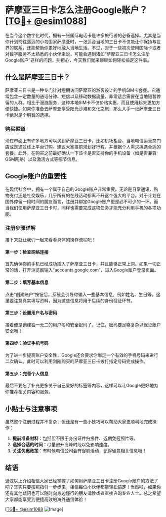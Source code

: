 # 萨摩亚三日卡怎么注册Google账户？[[TG💪+ @esim1088](https://t.me/s/esim1088)]

在当今这个数字化时代，拥有一张国际电话卡是许多旅行者的必备选择。尤其是当你计划前往遥远的小岛国家萨摩亚时，一张适合当地的三日卡不仅能让你保持与世界的联系，还能帮助你更好地融入当地生活。不过，对于一些初次使用国际卡或者对数字服务不太熟悉的小伙伴来说，可能会遇到诸如“萨摩亚三日卡怎么注册Google账户”这样的问题。别担心，今天我们就来聊聊如何轻松搞定这件事。

## 什么是萨摩亚三日卡？

萨摩亚三日卡是一种专门针对短期访问萨摩亚的游客设计的手机SIM卡套餐。它通常包含一定数量的通话分钟、短信以及移动数据流量，非常适合需要在当地短暂停留的人群。相比于漫游服务，这种本地SIM卡不仅价格实惠，而且使用起来更加方便快捷。如果你准备去萨摩亚享受阳光沙滩和文化之旅，那么入手一张萨摩亚三日卡绝对是个明智的选择。

### 购买渠道

现在市面上有许多地方可以买到萨摩亚三日卡，比如机场柜台、当地电信运营商门店或是通过线上平台订购。建议大家提前规划好行程，并根据个人需求挑选合适的套餐。此外，在购买之前最好确认一下该卡是否支持你的手机设备（如是否兼容GSM网络）以及激活方式等细节信息。

## Google账户的重要性

在现代社会中，拥有一个属于自己的Google账户非常重要。无论是日常通讯、购物支付还是社交娱乐，几乎所有的在线活动都离不开这个强大的平台。对于计划在国外停留一段时间的朋友而言，注册并绑定Google账户更是必不可少的一环。而当我们使用萨摩亚三日卡时，同样也需要完成这项任务才能充分利用手机的各项功能。

### 注册步骤详解

接下来就让我们一起来看看具体的操作流程吧！

#### 第一步：检查网络连接
首先确保你的手机已经成功插入了萨摩亚三日卡，并且能够正常上网。如果一切正常的话，打开浏览器输入“accounts.google.com”，进入Google账户登录页面。

#### 第二步：填写基本信息
点击“创建账户”按钮后，系统会引导你输入一些基本信息，例如姓名、生日等。这里要注意真实填写资料，因为这些信息将用于后续的身份验证环节。

#### 第三步：设置用户名与密码
接着便是创建独一无二的用户名和安全密码了。记住，密码要足够复杂以保证账户安全哦！

#### 第四步：验证手机号码
为了进一步提高账户安全性，Google还会要求你绑定一个有效的手机号码来进行二次确认。此时可以利用刚刚购买的萨摩亚三日卡拨打指定号码完成操作。

#### 第五步：完善个人信息
最后不要忘了补充更多关于自己爱好的标签等内容，这样可以让Google更好地为你推荐相关内容和服务。

## 小贴士与注意事项

虽然整个注册过程并不复杂，但还是有一些小技巧可以帮助大家更顺利地完成操作：

1. **提前准备材料**：包括但不限于身份证件扫描件、近期免冠照片等。
2. **选择合适的时间**：尽量避开高峰时段以免影响速度。
3. **关注优惠政策**：有时候电信公司会有促销活动，记得留意相关信息哦！

## 结语

通过以上介绍相信大家已经掌握了如何用萨摩亚三日卡注册Google账户的方法了吧？其实只要按照指引一步步来，相信每位小伙伴都能轻松搞定！当然啦，如果你还有其他疑问也可以随时向身边懂行的朋友请教或者直接咨询专业人士。总之希望大家都能享受到便捷高效的海外通信体验！

[[TG💪+ @esim1088](https://t.me/s/esim1088) ![Image](https://i.postimg.cc/4NQfJmqS/Snipaste-2025-05-13-00-14-12.png)]